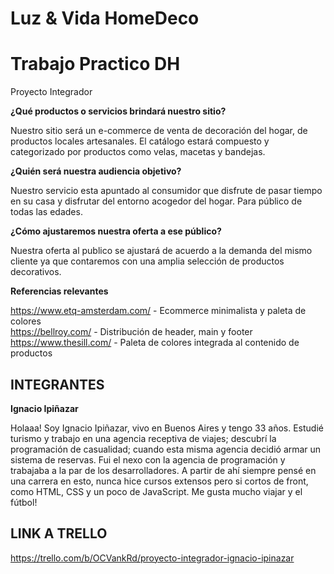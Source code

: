 # Luz & Vida HomeDeco

Trabajo Practico DH
=======

Proyecto Integrador

**¿Qué productos o servicios brindará nuestro sitio?**

Nuestro sitio será un e-commerce de venta de decoración del hogar, de productos locales artesanales. El catálogo estará compuesto y categorizado por productos como velas, macetas y bandejas.

**¿Quién será nuestra audiencia objetivo?**

Nuestro servicio esta apuntado al consumidor que disfrute de pasar tiempo en su casa y disfrutar del entorno acogedor del hogar. Para público de todas las edades.

**¿Cómo ajustaremos nuestra oferta a ese público?**

Nuestra oferta al publico se ajustará de acuerdo a la demanda del mismo cliente ya que contaremos con una amplia selección de productos decorativos.

**Referencias relevantes**

https://www.etq-amsterdam.com/ - Ecommerce minimalista y paleta de colores  
https://bellroy.com/ - Distribución de header, main y footer  
https://www.thesill.com/ - Paleta de colores integrada al contenido de productos  


## INTEGRANTES

**Ignacio Ipiñazar**

Holaaa! Soy Ignacio Ipiñazar, vivo en Buenos Aires y tengo 33 años. Estudié turismo y trabajo en una agencia receptiva de viajes;
descubrí la programación de casualidad; cuando esta misma agencia decidió armar un sistema de reservas. Fui el nexo con la agencia de programación
y trabajaba a la par de los desarrolladores. A partir de ahí siempre pensé en una carrera en esto, nunca hice cursos extensos pero si cortos de front,
como HTML, CSS y un poco de JavaScript. Me gusta mucho viajar y el fútbol! 

## LINK A TRELLO

https://trello.com/b/OCVankRd/proyecto-integrador-ignacio-ipinazar
